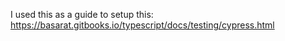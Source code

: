 I used this as a guide to setup this:
https://basarat.gitbooks.io/typescript/docs/testing/cypress.html


